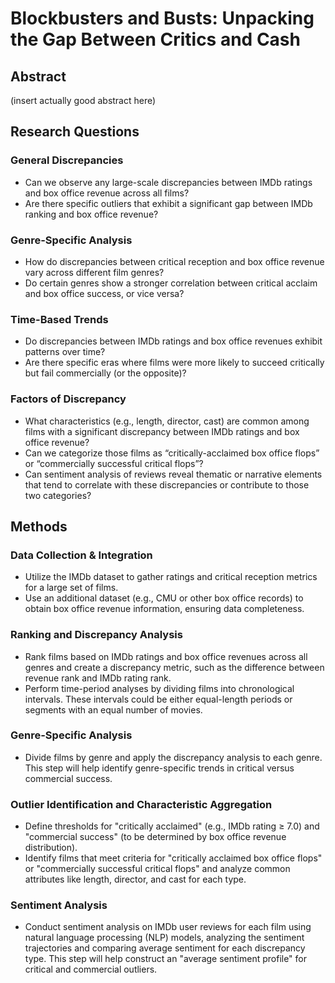 # Blockbusters and Busts: Unpacking the Gap Between Critics and Cash

## Abstract
(insert actually good abstract here)

## Research Questions

### General Discrepancies
- Can we observe any large-scale discrepancies between IMDb ratings and box office revenue across all films?
- Are there specific outliers that exhibit a significant gap between IMDb ranking and box office revenue?

### Genre-Specific Analysis
- How do discrepancies between critical reception and box office revenue vary across different film genres?
- Do certain genres show a stronger correlation between critical acclaim and box office success, or vice versa?

### Time-Based Trends
- Do discrepancies between IMDb ratings and box office revenues exhibit patterns over time?
- Are there specific eras where films were more likely to succeed critically but fail commercially (or the opposite)?

### Factors of Discrepancy
- What characteristics (e.g., length, director, cast) are common among films with a significant discrepancy between IMDb ratings and box office revenue?
- Can we categorize those films as “critically-acclaimed box office flops” or “commercially successful critical flops”?
- Can sentiment analysis of reviews reveal thematic or narrative elements that tend to correlate with these discrepancies or contribute to those two categories?

## Methods

### Data Collection & Integration
- Utilize the IMDb dataset to gather ratings and critical reception metrics for a large set of films.
- Use an additional dataset (e.g., CMU or other box office records) to obtain box office revenue information, ensuring data completeness.

### Ranking and Discrepancy Analysis
- Rank films based on IMDb ratings and box office revenues across all genres and create a discrepancy metric, such as the difference between revenue rank and IMDb rating rank.
- Perform time-period analyses by dividing films into chronological intervals. These intervals could be either equal-length periods or segments with an equal number of movies.

### Genre-Specific Analysis
- Divide films by genre and apply the discrepancy analysis to each genre. This step will help identify genre-specific trends in critical versus commercial success.

### Outlier Identification and Characteristic Aggregation
- Define thresholds for "critically acclaimed" (e.g., IMDb rating ≥ 7.0) and "commercial success" (to be determined by box office revenue distribution).
- Identify films that meet criteria for "critically acclaimed box office flops" or "commercially successful critical flops" and analyze common attributes like length, director, and cast for each type.

### Sentiment Analysis
- Conduct sentiment analysis on IMDb user reviews for each film using natural language processing (NLP) models, analyzing the sentiment trajectories and comparing average sentiment for each discrepancy type. This step will help construct an "average sentiment profile" for critical and commercial outliers.